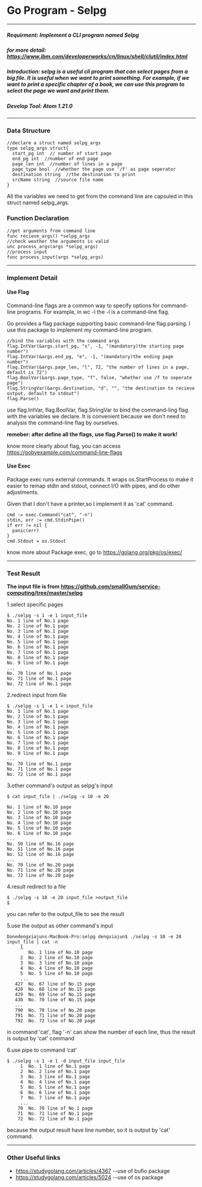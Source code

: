 # Go Program - Selpg
---
##### Requirment: Implement a CLI program named Selpg
##### for more detail: https://www.ibm.com/developerworks/cn/linux/shell/clutil/index.html

##### Introduction: selpg is a useful cli program that can select pages from a big file. It is useful when we want to print something. For example, if we want to print a specific chapter of a book, we can use this program to select the page we want and print them.

##### Develop Tool: Atom 1.21.0

----

### Data Structure
```
//declare a struct named selpg_args
type selpg_args struct{
  start_pg int  // number of start page
  end_pg int  //number of end page
  page_len int  //number of lines in a page
  page_type bool  //whether the page use '/f' as page seperator
  destination string  //the destination to print
  srcName string  //source file name
}
```
All the variables we need to get from the command line are capsuled in this struct named selpg_args.

### Function Declaration
```
//get arguments from command line
func recieve_args() *selpg_args
//check weather the arguments is valid
unc process_args(args *selpg_args)
//process input
func process_input(args *selpg_args)
```

----
### Implement Detail
#### Use Flag

Command-line flags are a common way to specify options for command-line programs. For example, in wc -l the -l is a command-line flag.

Go provides a flag package supporting basic command-line flag parsing. I use this package to implement my command-line program.
```
//bind the variables with the command args
flag.IntVar(&args.start_pg, "s", -1, "(mandatory)the starting page number")
flag.IntVar(&args.end_pg, "e", -1, "(mandatory)the ending page number")
flag.IntVar(&args.page_len, "l", 72, "the number of lines in a page, default is 72")
flag.BoolVar(&args.page_type, "f", false, "whether use /f to seperate page")
flag.StringVar(&args.destination, "d", "", "the destination to recieve output, default to stdout")
flag.Parse()
```
use flag.IntVar, flag.BoolVar, flag.StringVar to bind the command-ling flag with the variables we declare. It is convenient because we don't need to analysis the command-line flag by ourselves.

**remeber: after define all the flags, use flag.Parse() to make it work!**

know more clearly about flag, you can access https://gobyexample.com/command-line-flags

#### Use Exec
Package exec runs external commands. It wraps os.StartProcess to make it easier to remap stdin and stdout, connect I/O with pipes, and do other adjustments.

Given that I don't have a printer,so I implement it as 'cat' command.

```
cmd := exec.Command("cat", "-n")
stdin, err := cmd.StdinPipe()
if err != nil {
  panic(err)
}
cmd.Stdout = os.Stdout
```
know more about Package exec, go to
https://golang.org/pkg/os/exec/

---
### Test Result
**The input file is from https://github.com/smallGum/service-computing/tree/master/selpg**

1.select specific pages

```
$ ./selpg -s 1 -e 1 input_file
No. 1 line of No.1 page
No. 2 line of No.1 page
No. 3 line of No.1 page
No. 4 line of No.1 page
No. 5 line of No.1 page
No. 6 line of No.1 page
No. 7 line of No.1 page
No. 8 line of No.1 page
No. 9 line of No.1 page
...
No. 70 line of No.1 page
No. 71 line of No.1 page
No. 72 line of No.1 page

```

2.redirect input from file
```
$ ./selpg -s 1 -e 1 < input_file
No. 1 line of No.1 page
No. 2 line of No.1 page
No. 3 line of No.1 page
No. 4 line of No.1 page
No. 5 line of No.1 page
No. 6 line of No.1 page
No. 7 line of No.1 page
No. 8 line of No.1 page
No. 9 line of No.1 page
...
No. 70 line of No.1 page
No. 71 line of No.1 page
No. 72 line of No.1 page
```

3.other command's output as selpg's input
```
$ cat input_file | ./selpg -s 10 -e 20

No. 1 line of No.10 page
No. 2 line of No.10 page
No. 3 line of No.10 page
No. 4 line of No.10 page
No. 5 line of No.10 page
No. 6 line of No.10 page
...
No. 50 line of No.16 page
No. 51 line of No.16 page
No. 52 line of No.16 page
...
No. 70 line of No.20 page
No. 71 line of No.20 page
No. 72 line of No.20 page
```

4.result redirect to a file
```
$ ./selpg -s 10 -e 20 input_file >output_file
$
```
you can refer to the output_file to see the result

5.use the output as other command's input
```
Donedengxiajuns-MacBook-Pro:selpg dengxiajun$ ./selpg -s 10 -e 20 input_file | cat -n
     1
        No. 1 line of No.10 page
     2	No. 2 line of No.10 page
     3	No. 3 line of No.10 page
     4	No. 4 line of No.10 page
     5	No. 5 line of No.10 page
     ...
   427	No. 67 line of No.15 page
   428	No. 68 line of No.15 page
   429	No. 69 line of No.15 page
   430	No. 70 line of No.15 page
   ...
   790	No. 70 line of No.20 page
   791	No. 71 line of No.20 page
   792	No. 72 line of No.20 page
```
in command 'cat', flag '-n' can show the number of each line, thus the result is output by 'cat' command

6.use pipe to command ‘cat’
```
$ ./selpg -s 1 -e 1 -d input_file input_file
     1	No. 1 line of No.1 page
     2	No. 2 line of No.1 page
     3	No. 3 line of No.1 page
     4	No. 4 line of No.1 page
     5	No. 5 line of No.1 page
     6	No. 6 line of No.1 page
     7	No. 7 line of No.1 page
     ...
    70	No. 70 line of No.1 page
    71	No. 71 line of No.1 page
    72	No. 72 line of No.1 page
```
because the output result have line number, so it is output by 'cat' command.

---
### Other Useful links
- https://studygolang.com/articles/4367  --use of bufio package
- https://studygolang.com/articles/5024  --use of os package
